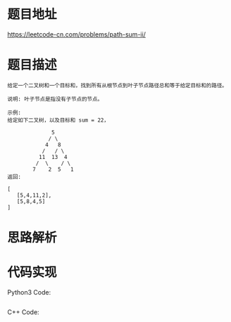 # **题目地址**
https://leetcode-cn.com/problems/path-sum-ii/
# **题目描述**
```
给定一个二叉树和一个目标和，找到所有从根节点到叶子节点路径总和等于给定目标和的路径。

说明: 叶子节点是指没有子节点的节点。

示例:
给定如下二叉树，以及目标和 sum = 22，

              5
             / \
            4   8
           /   / \
          11  13  4
         /  \    / \
        7    2  5   1
返回:

[
   [5,4,11,2],
   [5,8,4,5]
]
```
# **思路解析**
# **代码实现**
Python3 Code:
```

```
C++ Code:
```

```
